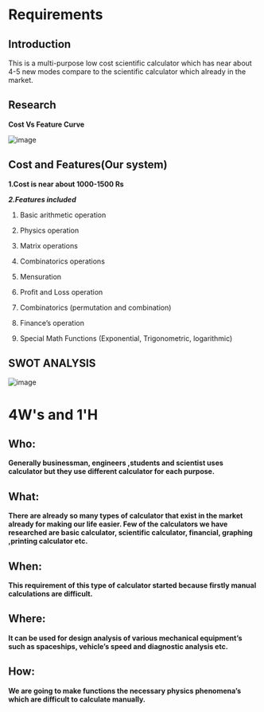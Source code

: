 # Requirements
## Introduction
This is a multi-purpose low cost scientific calculator which has near about 4-5 new modes compare to the scientific calculator which already in the market.

## Research
**Cost Vs Feature Curve**

![image](https://user-images.githubusercontent.com/78870813/107804018-68bb8900-6d89-11eb-830a-bfa493787eb4.png)

## Cost and Features(Our system)
**1.Cost is near about 1000-1500 Rs**

***2.Features included***

1. Basic arithmetic operation

2. Physics operation

3. Matrix operations

4. Combinatorics operations

5. Mensuration 

6. Profit and Loss operation

7. Combinatorics (permutation and combination)

8. Finance’s operation

9. Special Math Functions (Exponential, Trigonometric, logarithmic)

## SWOT ANALYSIS
![image](https://user-images.githubusercontent.com/78870813/107805100-dfa55180-6d8a-11eb-9979-993496097486.png)

# 4W&#39;s and 1&#39;H

## Who:

**Generally businessman, engineers ,students and scientist uses calculator but they use different calculator for each purpose.**

## What:

**There are already so many types of calculator that exist in the market already for making our life easier. Few of the calculators we have researched are basic calculator, scientific calculator, financial, graphing ,printing calculator etc.**

## When:

**This requirement of this type of calculator started because firstly manual calculations are difficult.**

## Where:

**It can be used for design analysis of various mechanical equipment’s such as spaceships, vehicle’s speed and diagnostic analysis etc.**

## How:

**We are going to make functions the necessary physics phenomena’s which are difficult to calculate manually.**
